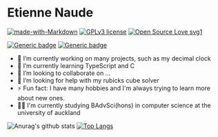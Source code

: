 # Etienne Naude

[![made-with-Markdown](https://img.shields.io/badge/Made%20with-Markdown-1f425f.svg)](http://commonmark.org)
[![GPLv3 license](https://img.shields.io/badge/License-GPLv3-blue.svg)](http://perso.crans.org/besson/LICENSE.html)
[![Open Source Love svg1](https://badges.frapsoft.com/os/v1/open-source.svg?v=103)](https://github.com/ellerbrock/open-source-badges/)

[![Generic badge](https://img.shields.io/badge/Email-etinaude@gmail.com-red.svg?style=flat-square)](mailto:etinaude@gmail.com)
[![Generic badge](https://img.shields.io/badge/Portfolio-etinaude.dev-blueviolet.svg?style=flat-square)](etinaude.dev)


- 🔭 I’m currently working on many projects, such as my decimal clock
- 🌱 I’m currently learning TypeScript and C
- 👯 I’m looking to collaborate on ...
- 🤔 I’m looking for help with my rubicks cube solver
- ⚡ Fun fact: I have many hobbies and I'm always trying to learn more about new ones.
- 👨‍💻 I'm currently studying BAdvSci(hons) in computer science at the university of auckland

![Anurag's github stats](https://github-readme-stats.vercel.app/api?username=etinaude&show_icons=true&theme=buefy)
[![Top Langs](https://github-readme-stats.vercel.app/api/top-langs/?username=etinaude&layout=compact)](https://github.com/etinaude/github-readme-stats)
